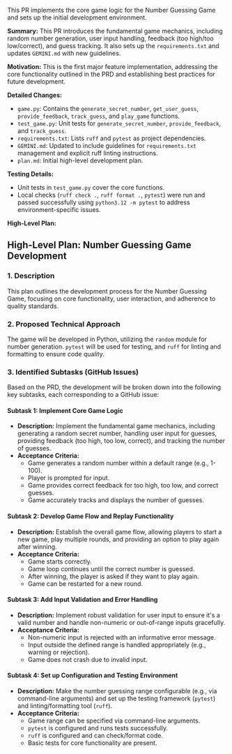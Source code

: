This PR implements the core game logic for the Number Guessing Game and sets up the initial development environment.

**Summary:**
This PR introduces the fundamental game mechanics, including random number generation, user input handling, feedback (too high/too low/correct), and guess tracking. It also sets up the `requirements.txt` and updates `GEMINI.md` with new guidelines.

**Motivation:**
This is the first major feature implementation, addressing the core functionality outlined in the PRD and establishing best practices for future development.

**Detailed Changes:**
- `game.py`: Contains the `generate_secret_number`, `get_user_guess`, `provide_feedback`, `track_guess`, and `play_game` functions.
- `test_game.py`: Unit tests for `generate_secret_number`, `provide_feedback`, and `track_guess`.
- `requirements.txt`: Lists `ruff` and `pytest` as project dependencies.
- `GEMINI.md`: Updated to include guidelines for `requirements.txt` management and explicit ruff linting instructions.
- `plan.md`: Initial high-level development plan.

**Testing Details:**
- Unit tests in `test_game.py` cover the core functions.
- Local checks (`ruff check .`, `ruff format .`, `pytest`) were run and passed successfully using `python3.12 -m pytest` to address environment-specific issues.

**High-Level Plan:**
## High-Level Plan: Number Guessing Game Development

### 1. Description
This plan outlines the development process for the Number Guessing Game, focusing on core functionality, user interaction, and adherence to quality standards.

### 2. Proposed Technical Approach
The game will be developed in Python, utilizing the `random` module for number generation. `pytest` will be used for testing, and `ruff` for linting and formatting to ensure code quality.

### 3. Identified Subtasks (GitHub Issues)
Based on the PRD, the development will be broken down into the following key subtasks, each corresponding to a GitHub issue:

#### Subtask 1: Implement Core Game Logic
*   **Description:** Implement the fundamental game mechanics, including generating a random secret number, handling user input for guesses, providing feedback (too high, too low, correct), and tracking the number of guesses.
*   **Acceptance Criteria:**
    *   Game generates a random number within a default range (e.g., 1-100).
    *   Player is prompted for input.
    *   Game provides correct feedback for too high, too low, and correct guesses.
    *   Game accurately tracks and displays the number of guesses.

#### Subtask 2: Develop Game Flow and Replay Functionality
*   **Description:** Establish the overall game flow, allowing players to start a new game, play multiple rounds, and providing an option to play again after winning.
*   **Acceptance Criteria:**
    *   Game starts correctly.
    *   Game loop continues until the correct number is guessed.
    *   After winning, the player is asked if they want to play again.
    *   Game can be restarted for a new round.

#### Subtask 3: Add Input Validation and Error Handling
*   **Description:** Implement robust validation for user input to ensure it's a valid number and handle non-numeric or out-of-range inputs gracefully.
*   **Acceptance Criteria:**
    *   Non-numeric input is rejected with an informative error message.
    *   Input outside the defined range is handled appropriately (e.g., warning or rejection).
    *   Game does not crash due to invalid input.

#### Subtask 4: Set up Configuration and Testing Environment
*   **Description:** Make the number guessing range configurable (e.g., via command-line arguments) and set up the testing framework (`pytest`) and linting/formatting tool (`ruff`).
*   **Acceptance Criteria:**
    *   Game range can be specified via command-line arguments.
    *   `pytest` is configured and runs tests successfully.
    *   `ruff` is configured and can check/format code.
    *   Basic tests for core functionality are present.
